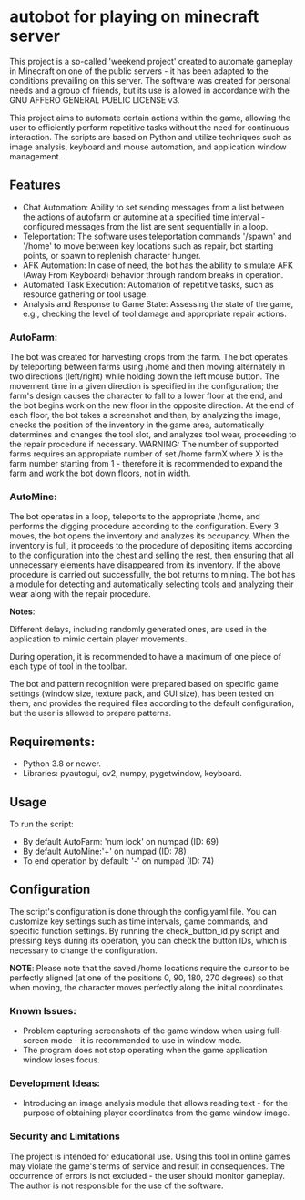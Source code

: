 # autobot for playing on minecraft server

This project is a so-called 'weekend project' created to automate gameplay in Minecraft on one of the public servers - it has been adapted to the conditions prevailing on this server.
The software was created for personal needs and a group of friends, but its use is allowed in accordance with the GNU AFFERO GENERAL PUBLIC LICENSE v3.

This project aims to automate certain actions within the game, allowing the user to efficiently perform repetitive tasks without the need for continuous interaction. The scripts are based on Python and utilize techniques such as image analysis, keyboard and mouse automation, and application window management.

## Features
- Chat Automation: Ability to set sending messages from a list between the actions of autofarm or automine at a specified time interval - configured messages from the list are sent sequentially in a loop.
- Teleportation: The software uses teleportation commands '/spawn' and '/home' to move between key locations such as repair, bot starting points, or spawn to replenish character hunger.
- AFK Automation: In case of need, the bot has the ability to simulate AFK (Away From Keyboard) behavior through random breaks in operation.
- Automated Task Execution: Automation of repetitive tasks, such as resource gathering or tool usage.
- Analysis and Response to Game State: Assessing the state of the game, e.g., checking the level of tool damage and appropriate repair actions.

### AutoFarm:
The bot was created for harvesting crops from the farm.
The bot operates by teleporting between farms using /home and then moving alternately in two directions (left/right) while holding down the left mouse button.
The movement time in a given direction is specified in the configuration; the farm's design causes the character to fall to a lower floor at the end, and the bot begins work on the new floor in the opposite direction.
At the end of each floor, the bot takes a screenshot and then, by analyzing the image, checks the position of the inventory in the game area, automatically determines and changes the tool slot, and analyzes tool wear, proceeding to the repair procedure if necessary.
WARNING: The number of supported farms requires an appropriate number of set /home farmX where X is the farm number starting from 1 - therefore it is recommended to expand the farm and work the bot down floors, not in width.

### AutoMine:
The bot operates in a loop, teleports to the appropriate /home, and performs the digging procedure according to the configuration.
Every 3 moves, the bot opens the inventory and analyzes its occupancy.
When the inventory is full, it proceeds to the procedure of depositing items according to the configuration into the chest and selling the rest, then ensuring that all unnecessary elements have disappeared from its inventory.
If the above procedure is carried out successfully, the bot returns to mining.
The bot has a module for detecting and automatically selecting tools and analyzing their wear along with the repair procedure.


__Notes__:

Different delays, including randomly generated ones, are used in the application to mimic certain player movements.

During operation, it is recommended to have a maximum of one piece of each type of tool in the toolbar.

The bot and pattern recognition were prepared based on specific game settings (window size, texture pack, and GUI size), has been tested on them, and provides the required files according to the default configuration, but the user is allowed to prepare patterns.

## Requirements:
- Python 3.8 or newer.
- Libraries: pyautogui, cv2, numpy, pygetwindow, keyboard.

## Usage
To run the script:
- By default AutoFarm: 'num lock' on numpad (ID: 69)
- By default AutoMine:'+' on numpad (ID: 78)
- To end operation by default: '-' on numpad (ID: 74)

## Configuration
The script's configuration is done through the config.yaml file.
You can customize key settings such as time intervals, game commands, and specific function settings.
By running the check_button_id.py script and pressing keys during its operation, you can check the button IDs, which is necessary to change the configuration.

**NOTE**: Please note that the saved /home locations require the cursor to be perfectly aligned (at one of the positions 0, 90, 180, 270 degrees) so that when moving, the character moves perfectly along the initial coordinates.


### Known Issues:
- Problem capturing screenshots of the game window when using full-screen mode - it is recommended to use in window mode.
- The program does not stop operating when the game application window loses focus.

### Development Ideas:
- Introducing an image analysis module that allows reading text - for the purpose of obtaining player coordinates from the game window image.

### Security and Limitations
The project is intended for educational use.
Using this tool in online games may violate the game's terms of service and result in consequences.
The occurrence of errors is not excluded - the user should monitor gameplay.
The author is not responsible for the use of the software.

